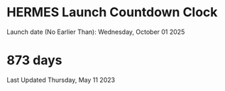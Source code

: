 # HERMES Launch Countdown Clock

Launch date (No Earlier Than): Wednesday, October 01 2025
# 873 days

Last Updated Thursday, May 11 2023